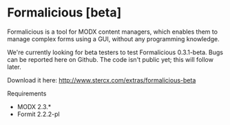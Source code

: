 # Formalicious [beta]

Formalicious is a tool for MODX content managers, which enables them to manage complex forms using a GUI, without any programming knowledge.

We're currently looking for beta testers to test Formalicious 0.3.1-beta. Bugs can be reported here on Github. The code isn't public yet; this will follow later.

Download it here: http://www.stercx.com/extras/formalicious-beta

Requirements
- MODX 2.3.*
- Formit 2.2.2-pl
